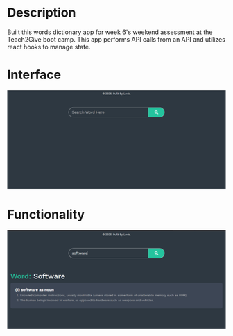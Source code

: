 # Description

Built this words dictionary app for week 6's weekend assessment at the Teach2Give boot camp. This app performs API calls from an API and utilizes react hooks to manage state.

# Interface

<img src="./src/assets/Screenshot (200).png" alt="">

# Functionality

<img src="./src/assets/Screenshot (201).png" alt="">